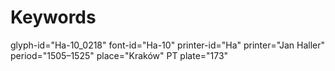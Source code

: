 # Keywords
glyph-id="Ha-10_0218"
font-id="Ha-10"
printer-id="Ha"
printer="Jan Haller"
period="1505–1525"
place="Kraków"
PT plate="173"
